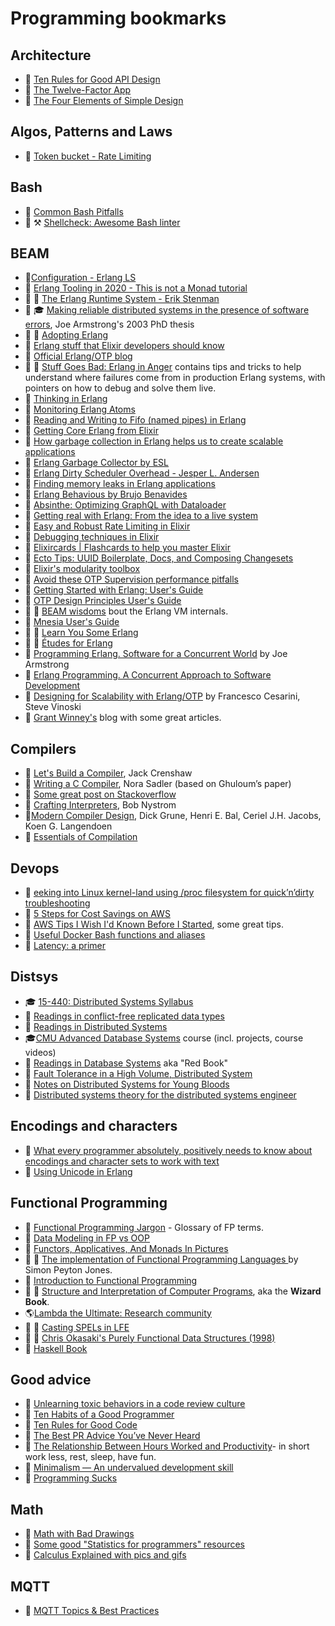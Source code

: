 # Programming bookmarks

## Architecture

* :link: [Ten Rules for Good API Design](http://hintjens.com/blog:94)
* :link: [The Twelve-Factor App](http://12factor.net/)
* :link: [The Four Elements of Simple Design](https://blog.jbrains.ca/permalink/the-four-elements-of-simple-design)

## Algos, Patterns and Laws

* :link: [Token bucket - Rate Limiting](https://en.wikipedia.org/wiki/Token_bucket)

## Bash

* :link: [Common Bash Pitfalls](http://mywiki.wooledge.org/BashPitfalls)
* :link: :hammer_and_pick: [Shellcheck: Awesome Bash linter](http://www.shellcheck.net/)

## BEAM

* :link:[Configuration - Erlang LS](https://erlang-ls.github.io/configuration/)
* :link: [Erlang Tooling in 2020 - This is not a Monad tutorial](https://notamonadtutorial.com/erlang-tooling-in-2020-b9606596353a)
* :book: :link: [The Erlang Runtime System - Erik Stenman](https://blog.stenmans.org/theBeamBook/)
* :notebook: :mortar_board: [Making reliable distributed systems in the presence of software errors](https://erlang.org/download/armstrong_thesis_2003.pdf), Joe Armstrong's 2003 PhD thesis
* :book: :link: [Adopting Erlang](https://adoptingerlang.org)
* :link: [Erlang stuff that Elixir developers should know](http://evrl.com/programming/elixir/2019/09/24/erlang-for-elixir.html)
* :link: [Official Erlang/OTP blog](https://blog.erlang.org)
* :link: :book: [Stuff Goes Bad: Erlang in Anger](http://www.erlang-in-anger.com/)  contains tips and tricks to help understand where failures come from in production Erlang systems, with pointers on how to debug and solve them live. 
* :link: [Thinking in Erlang](https://ninenines.eu/talks/thinking-in-erlang/thinking-in-erlang.html)
* :link: [Monitoring Erlang Atoms](https://engineering.klarna.com/monitoring-erlang-atoms-c1d6a741328e)
* :link: [Reading and Writing to Fifo (named pipes) in Erlang](https://gist.github.com/jaredmorrow/1c342c6e9156eddd20b2)
* :link: [Getting Core Erlang from Elixir](https://scarfacedeb.me/posts/core-erlang-from-elixir/)
* :link: [How garbage collection in Erlang helps us to create scalable applications](https://evrone.com/garbage-collection-erlang)
* :link: [Erlang Garbage Collector by ESL](https://www.erlang-solutions.com/blog/erlang-garbage-collector.html)
* :link: [Erlang Dirty Scheduler Overhead - Jesper L. Andersen](https://medium.com/@jlouis666/erlang-dirty-scheduler-overhead-6e1219dcc7)
* :link: [Finding memory leaks in Erlang applications](https://medium.com/@krishna.thokala2010/finding-memory-leaks-in-erlang-applications-3ac6e9f4cc4d)
* :link: [Erlang Behavious by Brujo Benavides](https://medium.com/erlang-battleground/erlang-behaviors-4348e89351ff)
* :link: [Absinthe: Optimizing GraphQL with Dataloader](https://www.erlang-solutions.com/blog/optimizing-graphql-with-dataloader.html)
* :link: [Getting real with Erlang: From the idea to a live system](https://www.slideshare.net/wooga/from-0-to-1000000-daily-users-with-erlang)
* :link: [Easy and Robust Rate Limiting in Elixir](https://akoutmos.com/post/rate-limiting-with-genservers/)
* :link: [Debugging techniques in Elixir](http://blog.plataformatec.com.br/2016/04/debugging-techniques-in-elixir-lang/)
* :link: [Elixircards | Flashcards to help you master Elixir](https://elixircards.co.uk/)
* :link: [Ecto Tips: UUID Boilerplate, Docs, and Composing Changesets](https://bernheisel.com/blog/ecto_changeset_tips/)
* :link: [Elixir's modularity toolbox](https://medium.com/@lakret/elixirs-modularity-toolbox-398906988a60#37af)
* :link: [Avoid these OTP Supervision performance pitfalls](https://moosecode.nl/blog/avoid_these_otp_supervision_performance_pitfalls)
* :link: [Getting Started with Erlang: User's Guide](http://erlang.org/doc/getting_started/users_guide.html)
* :link: [OTP Design Principles User's Guide](http://erlang.org/doc/design_principles/users_guide.html)
* :link: :book: [BEAM wisdoms](http://beam-wisdoms.clau.se/en/latest/) bout the Erlang VM internals.
* :link: [Mnesia User's Guide](http://erlang.org/doc/apps/mnesia/users_guide.html)
* :book: :link: [Learn You Some Erlang](https://learnyousomeerlang.com/content)
* :book: :link: [Études for Erlang](https://github.com/oreillymedia/etudes-for-erlang)
* :book: [Programming Erlang. Software for a Concurrent World](http://shop.oreilly.com/product/9781937785536.do) by Joe Armstrong
* :book: [Erlang Programming. A Concurrent Approach to Software Development](http://shop.oreilly.com/product/9780596518189.do)
* :book: [Designing for Scalability with Erlang/OTP](http://shop.oreilly.com/product/0636920024149.do) by Francesco Cesarini, Steve Vinoski
* :link: [Grant Winney's](https://grantwinney.com/tag/erlang/) blog with some great articles.

## Compilers

* :link: [Let's Build a Compiler](https://compilers.iecc.com/crenshaw/), Jack Crenshaw
* :link: [Writing a C Compiler](https://norasandler.com/archive/), Nora Sadler (based on Ghuloum’s paper)
* :link: [Some great post on Stackoverflow](https://softwareengineering.stackexchange.com/a/165558)
* :book: [Crafting Interpreters](https://craftinginterpreters.com/), Bob Nystrom
* :book:[Modern Compiler Design](https://dickgrune.com/Books/MCD_2nd_Edition/), Dick Grune, Henri E. Bal, Ceriel J.H. Jacobs, Koen G. Langendoen
* :book: [Essentials of Compilation](https://github.com/IUCompilerCourse/Essentials-of-Compilation)

## Devops

* :link: [eeking into Linux kernel-land using /proc filesystem for quick’n’dirty troubleshooting](https://tanelpoder.com/2013/02/21/peeking-into-linux-kernel-land-using-proc-filesystem-for-quickndirty-troubleshooting/)
* :link: [5 Steps for Cost Savings on AWS](https://blog.rackspace.com/5-steps-for-cost-savings-on-aws)
* :link: [AWS Tips I Wish I'd Known Before I Started](https://wblinks.com/notes/aws-tips-i-wish-id-known-before-i-started/), some great tips.
* :link: [Useful Docker Bash functions and aliases](http://www.kartar.net/2014/03/some-useful-docker-bash-functions-and-aliases/)
* :link: [Latency: a primer](https://igor.io/latency/)

## Distsys

* :mortar_board: [15-440: Distributed Systems Syllabus](http://www.cs.cmu.edu/~dga/15-440/F12/syllabus.html)
* :link: [Readings in conflict-free replicated data types](http://christophermeiklejohn.com/crdt/2014/07/22/readings-in-crdts.html)
* :link: [Readings in Distributed Systems](http://christophermeiklejohn.com/distributed/systems/2013/07/12/readings-in-distributed-systems.html)
* :mortar_board:[CMU Advanced Database Systems](https://15445.courses.cs.cmu.edu/fall2019/) course (incl. projects, course videos)
* :book: [Readings in Database Systems](http://www.redbook.io) aka "Red Book"
* :link: [Fault Tolerance in a High Volume, Distributed System](https://netflixtechblog.com/fault-tolerance-in-a-high-volume-distributed-system-91ab4faae74a)
* :link: [Notes on Distributed Systems for Young Bloods](https://www.somethingsimilar.com/2013/01/14/notes-on-distributed-systems-for-young-bloods/)
* :link: [Distributed systems theory for the distributed systems engineer](http://www.the-paper-trail.org/post/2014-08-09-distributed-systems-theory-for-the-distributed-systems-engineer/)

## Encodings and characters

* :link: [What every programmer absolutely, positively needs to know about encodings and character sets to work with text](https://kunststube.net/encoding/)
* :link: [Using Unicode in Erlang](http://erlang.org/doc/apps/stdlib/unicode_usage.html)

## Functional Programming

* :link: [Functional Programming Jargon](https://github.com/hemanth/functional-programming-jargon) - Glossary of FP terms.
* :link: [Data Modeling in FP vs OOP](http://degoes.net/articles/fp-vs-oop-part1)
* :link: [Functors, Applicatives, And Monads In Pictures](http://adit.io/posts/2013-04-17-functors,_applicatives,_and_monads_in_pictures.html)
* :link: :book: [The implementation of Functional Programming Languages ](http://research.microsoft.com/en-us/um/people/simonpj/papers/slpj-book-1987/start.htm) by Simon Peyton Jones.
* :book: [Introduction to Functional Programming](http://www.amazon.com/Introduction-Functional-Programming-International-Computing/dp/0134841891)
* :book: :link: [Structure and Interpretation of Computer Programs](https://mitpress.mit.edu/sites/default/files/sicp/index.html), aka the **Wizard Book**.
* 🌎[Lambda the Ultimate: Research community](http://lambda-the-ultimate.org/)
* :link: :book: [Casting SPELs in LFE](https://lfe.io/books/casting-spels/index.html)
* :book: :link: [Chris Okasaki's Purely Functional Data Structures (1998)](https://books.google.ca/books?id=SxPzSTcTalAC&lpg=PP1&dq=chris+okasaki+purely+functional+data+structures&pg=PP1&hl=en#v=onepage&q&f=false)
* :book: [Haskell Book](http://haskellbook.com/)

## Good advice

* :link: [Unlearning toxic behaviors in a code review culture](https://medium.com/@sandya.sankarram/unlearning-toxic-behaviors-in-a-code-review-culture-b7c295452a3c)
* :link: [Ten Habits of a Good Programmer](http://hintjens.com/blog:98)
* :link: [Ten Rules for Good Code](http://hintjens.com/blog:96)
* :link: [The Best PR Advice You’ve Never Heard](http://firstround.com/article/The-Best-PR-Advice-Youve-Never-Heard-from-Facebooks-Head-of-Tech-Communications)
* :link: [The Relationship Between Hours Worked and Productivity](http://cs.stanford.edu/people/eroberts/cs201/projects/crunchmode/econ-hours-productivity.html)- in short work less, rest, sleep, have fun.
* :link: [Minimalism — An undervalued development skill](https://volument.com/blog/minimalism-the-most-undervalued-development-skill)
* :link: [Programming Sucks](https://www.stilldrinking.org/programming-sucks)

## Math

* :link: [Math with Bad Drawings](https://mathwithbaddrawings.com/)
* :link: [Some good "Statistics for programmers" resources](https://jvns.ca/blog/2017/04/17/statistics-for-programmers/)
* :link: [Calculus Explained with pics and gifs](https://0a.io/chapter1/calculus-explained.html)

## MQTT

* :link: [MQTT Topics & Best Practices](https://www.hivemq.com/blog/mqtt-essentials-part-5-mqtt-topics-best-practices/)
